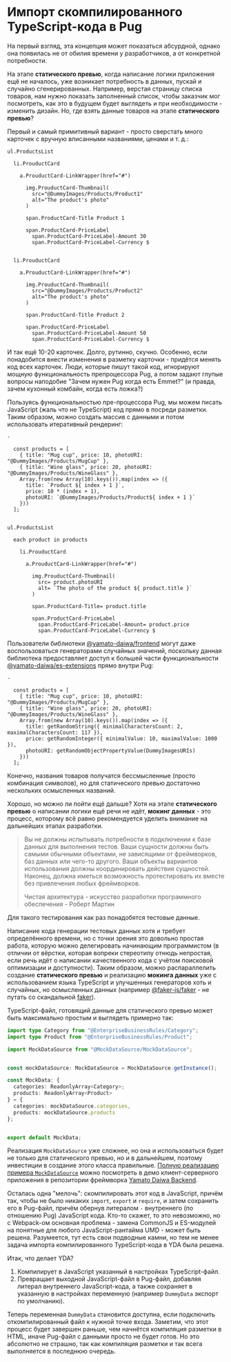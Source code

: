 # Импорт скомпилированного TypeScript-кода в Pug

На первый взгляд, эта концепция может показаться абсурдной, однако она появилась не от обилия времени у разработчиков, 
а от конкретной потребности.

На этапе **статического превью**, когда написание логики приложения ещё не началось, уже возникает потребность в 
данных, пускай и случайно сгенерированных. Например, верстая страницу списка товаров, нам нужно показать заполненный
список, чтобы заказчик мог посмотреть, как это в будущем будет выглядеть и при необходимости - изменить дизайн.
Но, где взять данные товаров на этапе **статического превью**?

Первый и самый примитивный вариант - просто сверстать много карточек с вручную вписанными названиями, ценами и т. д.:

```jade
ul.ProductsList
  
  li.ProuductCard

    a.ProuductCard-LinkWrapper(href="#")
    
      img.ProuductCard-Thumbnail(
        src="@DummyImages/Products/Product1"
        alt="The product's photo"
      )
    
      span.ProductCard-Title Product 1
      
      span.ProductCard-PriceLabel
        span.ProductCard-PriceLabel-Amount 30
        span.ProductCard-PriceLabel-Currency $
      

  li.ProuductCard

    a.ProuductCard-LinkWrapper(href="#")

      img.ProuductCard-Thumbnail(
        src="@DummyImages/Products/Product2"
        alt="The product's photo"
      )

      span.ProductCard-Title Product 2

      span.ProductCard-PriceLabel
        span.ProductCard-PriceLabel-Amount 50
        span.ProductCard-PriceLabel-Currency $
```

И так ещё 10-20 карточек. Долго, рутинно, скучно. 
Особенно, если понадобится внести изменения в разметку карточки - придётся менять код всех карточек.
Люди, которые пишут такой код, игнорируют мощную функциональность препроцессора Pug, а потом задают глупые вопросы
наподобие "Зачем нужен Pug когда есть Emmet?" (и правда, зачем кухонный комбайн, когда есть ложка?)


Пользуясь функциональностью пре-процессора Pug, мы можем писать JavaScript (жаль что не TypeScript) код прямо в посреди
разметки. Таким образом, можно создать массив с данными и потом использовать итеративный рендеринг:

```jade
-

  const products = [
    { title: "Mug cup", price: 10, photoURI: "@DummyImages/Products/MugCup" },        
    { title: "Wine glass", price: 20, photoURI: "@DummyImages/Products/WineGlass" },
    Array.from(new Array(10).keys()).map(index => ({
      title: `Product ${ index + 1 }`,
      price: 10 * (index + 1),
      photoURI: `@DummyImages/Products/Product${ index + 1 }`
    }))
  ];

  
ul.ProductsList

  each product in products
    
    li.ProuductCard
  
      a.ProuductCard-LinkWrapper(href="#")
  
        img.ProuductCard-Thumbnail(
          src= product.photoURI
          alt= `The photo of the product ${ product.title }`
        )
  
        span.ProductCard-Title= product.title
  
        span.ProductCard-PriceLabel
          span.ProductCard-PriceLabel-Amount= product.price
          span.ProductCard-PriceLabel-Currency $
```

Пользователи библиотеки [@yamato-daiwa/frontend](https://github.com/TokugawaTakeshi/Yamato-Daiwa-Frontend/blob/master/CoreLibrary/Package/README.md)
могут даже воспользоваться генераторами случайных значений, поскольку данная библиотека предоставляет доступ к большей
части функциональности [@yamato-daiwa/es-extensions](https://github.com/TokugawaTakeshi/Yamato-Daiwa-ES-Extensions/blob/master/CoreLibrary/Package/README.md)
прямо внутри Pug:

```jade
-

  const products = [
    { title: "Mug cup", price: 10, photoURI: "@DummyImages/Products/MugCup" },        
    { title: "Wine glass", price: 20, photoURI: "@DummyImages/Products/WineGlass" },
    Array.from(new Array(10).keys()).map(index => ({
      title: getRandomString({ minimalCharactersCount: 2, maximalCharactersCount: 117 }),
      price: getRandomInteger({ minimalValue: 10, maximalValue: 1000 }),
      photoURI: getRandomObjectPropertyValue(DummyImagesURIs)
    }))
  ];
```

Конечно, названия товаров получатся бессмысленные (просто комбинация символов), но для статического превью достаточно
нескольких осмысленных названий.


Хорошо, но можно ли пойти ещё дальше?
Хотя на этапе **статического превью** о написании логики ещё речи не идёт, **мокинг данных** - это процесс, которому
всё равно рекомендуется уделить внимание на дальнейших этапах разработки. 

> Вы не должны испытывать потребности в подключении к базе данных для выполнения тестов. 
> Ваши сущности должны быть самыми обычными объектами, не зависящими от фреймворков, баз данных или чего-то другого. 
> Ваши объекты вариантов использования должны координировать действия сущностей. 
> Наконец, должна иметься возможность протестировать их вместе без привлечения любых фреймворков.
> 
> Чистая архитектура - искусство разработки программного обеспечения - Роберт Мартин

Для такого тестирования как раз понадобятся тестовые данные.

Написание кода генерации тестовых данных хотя и требует определённого времени, но с точки зрения это довольно простая
работа, которую можно делегировать начинающим программистом (в отличии от вёрстки, которая вопреки стереотипу отнюдь
непростая, если речь идёт о написании качественного кода с учётом поисковой оптимизации и доступности).
Таким образом, можно распараллелить создание **статического превью** и реализацию **мокинга данных** уже с использованием
языка TypeScript и улучшенных генераторов хоть и случайных, но осмысленных данных 
(например [@faker-js/faker](https://fakerjs.dev/guide/) - не путать со скандальной [faker](https://www.npmjs.com/package/faker)).

TypeScript-файл, готовящий данные для статического превью может быть максимально простым и выглядеть примерно так: 

```typescript
import type Category from "@EnterpriseBusinessRules/Category";
import type Product from "@EnterpriseBusinessRules/Product";

import MockDataSource from "@MockDataSource/MockDataSource";


const mockDataSource: MockDataSource = MockDataSource.getInstance();

const MockData: {
  categories: ReadonlyArray<Category>;
  products: ReadonlyArray<Product>
} = {
  categories: mockDataSource.categories,
  products: mockDataSource.products
};


export default MockData;
```

Реализация `MockDataSource` уже сложнее, но она и использоваться будет не только для статического превью, но и в дальнейшем,
поэтому инвестиции в создание этого класса правильные. [Полную реализацию примера `MockDataSource`](https://github.com/TokugawaTakeshi/Yamato-Daiwa-Backend/blob/master/SampleWebApplication/01-Source/Infrastructure/Elements/MockDataSource/MockDataSource.ts) 
можно посмотреть в демо клиент-серверного приложения в репозитории фреймворка [Yamato Daiwa Backend](https://github.com/TokugawaTakeshi/Yamato-Daiwa-Backend).

Осталась одна "мелочь": скомпилировать этот код в JavaScript, причём так, чтобы не было никаких `import`, `export` и 
`require`, и затем сохранить его в Pug-файл, причём обернув литералом `-` внутреннего (по отношению Pug) JavaScript кода.
Кто-то скажет, то это невозможно, но с Webpack-ом основная проблема - замена CommonJS и ES-модулей на понятные для любого
JavaScript-рантайма UMD - может быть решена. Разумеется, тут есть свои подводные камни, но тем не менее задача импорта
компилированного TypeScript-кода в YDA была решена.

Итак, что делает YDA?

1. Компилирует в JavaScript указанный в настройках TypeScript-файл.
2. Превращает выходной JavaScript-файл в Pug-файл, добавляя литерал внутреннего JavaScript-кода, а также сохраняет
   в указанную в настройках переменную (например `DummyData` экспорт по умолчанию).

Теперь переменная `DummyData` становится доступна, если подключить откомпилированный файл к нужной точке входа.
Заметим, что этот процесс будет завершен раньше, чем начнётся компиляция разметки в HTML, иначе Pug-файл с данными просто 
не будет готов. Но это абсолютно не страшно, так как компиляция разметки и так всега выполняется в последнюю очередь.

